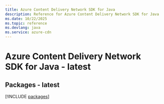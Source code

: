 ```yaml
---
title: Azure Content Delivery Network SDK for Java
description: Reference for Azure Content Delivery Network SDK for Java
ms.date: 10/22/2025
ms.topic: reference
ms.devlang: java
ms.service: azure-cdn
---
```

# Azure Content Delivery Network SDK for Java - latest
## Packages - latest
[!INCLUDE [packages](content-delivery-network-index.md)]